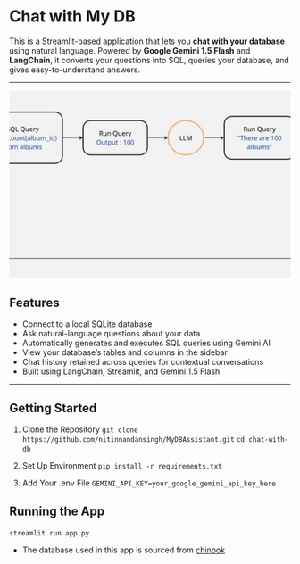 # Chat with My DB

This is a Streamlit-based application that lets you **chat with your database** using natural language. Powered by **Google Gemini 1.5 Flash** and **LangChain**, it converts your questions into SQL, queries your database, and gives easy-to-understand answers.

---

![Alt Text](Workflow_diagram/MyDBAssistantFlowchart.jpg)

## Features

- Connect to a local SQLite database
- Ask natural-language questions about your data
- Automatically generates and executes SQL queries using Gemini AI
- View your database’s tables and columns in the sidebar
- Chat history retained across queries for contextual conversations
- Built using LangChain, Streamlit, and Gemini 1.5 Flash

---

## Getting Started
1. Clone the Repository
`git clone https://github.com/nitinnandansingh/MyDBAssistant.git`
`cd chat-with-db`

2. Set Up Environment
`pip install -r requirements.txt`

3. Add Your .env File
`GEMINI_API_KEY=your_google_gemini_api_key_here`

## Running the App
`streamlit run app.py`

* The database used in this app is sourced from [chinook](https://github.com/lerocha/chinook-database/tree/master/ChinookDatabase/DataSources)
